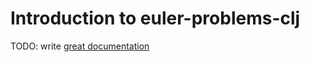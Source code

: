 # Introduction to euler-problems-clj

TODO: write [great documentation](http://jacobian.org/writing/what-to-write/)
